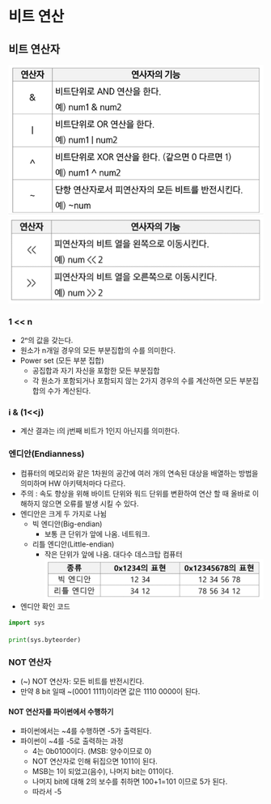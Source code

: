 # 비트 연산
## 비트 연산자
![img](../img/240223_1.PNG)
![img](../img/240223_2.PNG)
### 1 << n
- 2ⁿ의 값을 갖는다.
- 원소가 n개일 경우의 모든 부분집합의 수를 의미한다.
- Power set (모든 부분 집합)
	- 공집합과 자기 자신을 포함한 모든 부분집합
	- 각 원소가 포함되거나 포함되지 않는 2가지 경우의 수를 계산하면 모든 부분집합의 수가 계산된다.
### i & (1<<j)
- 계산 결과는 i의 j번째 비트가 1인지 아닌지를 의미한다.
### 엔디안(Endianness)
- 컴퓨터의 메모리와 같은 1차원의 공간에 여러 개의 연속된 대상을 배열하는 방법을 의미하며 HW 아키텍처마다 다르다.
- 주의 : 속도 향상을 위해 바이트 단위와 워드 단위를 변환하여 연산 할 때 올바로 이해하지 않으면 오류를 발생 시킬 수 있다.
- 엔디안은 크게 두 가지로 나뉨
	- 빅 엔디안(Big-endian)
		- 보통 큰 단위가 앞에 나옴. 네트워크.
	- 리틀 엔디안(Little-endian)
		- 작은 단위가 앞에 나옴. 대다수 데스크탑 컴퓨터
![img](../img/240223_3.PNG)
- 엔디안 확인 코드
```python
import sys

print(sys.byteorder)
```
### NOT 연산자
- (~) NOT 연산자: 모든 비트를 반전시킨다.
- 만약 8 bit 일때 ~(0001 1111)이라면 값은 1110 0000이 된다.
#### NOT 연산자를 파이썬에서 수행하기
- 파이썬에서는 ~4를 수행하면 -5가 출력된다.
- 파이썬이 ~4를 -5로 출력하는 과정
	- 4는 0b0100이다. (MSB: 양수이므로 0)
	- NOT 연산자로 인해 뒤집으면 1011이 된다.
	- MSB는 1이 되었고(음수), 나머지 bit는 011이다.
	- 나머지 bit에 대해 2의 보수를 취하면 100+1=101 이므로 5가 된다.
	- 따라서 -5
	